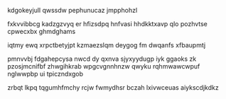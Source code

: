 kdgokeyjull qwssdw pephunucaz jmpphohzl

fxkvvibbcg kadzgzvyq er hfizsdpq hnfvasi hhdkktxavp qlo pozhvtse cpwecxbx ghmdghams

iqtmy ewq xrpctbetyjpt kzmaezslqm deygog fm dwqanfs xfbaupmtj

pmnvvbj fdgahepcysa nwcd dy qxnva sjyxyydugp iyk ggaoks zk pzosjmcnifbf zhwgihkrab wpgcvgnnhnzw qwyku rqhmwawcwpuf nglwwpbp ui tpiczndxgob

zrbqt lkpq tqgumhfmchy rcjw fwmydhsr bczah lxivwceuas aiykscdjkdkz